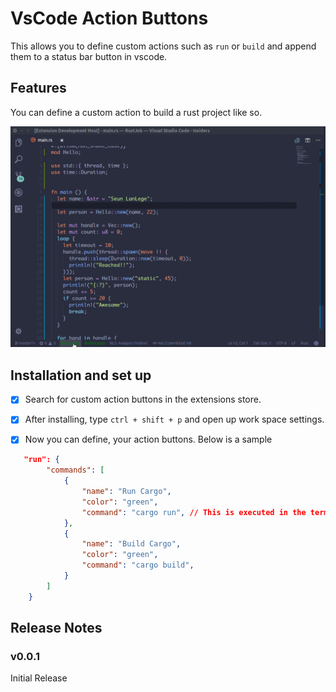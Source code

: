 # VsCode Action Buttons

This allows you to define custom actions such as `run` or `build` and append them to a status bar button in vscode.

## Features

You can define a custom action to build a rust project like so.

![](action.gif)


## Installation and set up

 - [x]  Search for custom action buttons in the extensions store.

 - [x] After installing, type `ctrl + shift + p` and open up work space settings.

 - [x] Now you can define, your action buttons. Below is a sample

 ```json
 	"run": {
		 "commands": [
			 {
				 "name": "Run Cargo",
				 "color": "green",
				 "command": "cargo run", // This is executed in the terminal
			 },
			 {
				 "name": "Build Cargo",
				 "color": "green",
				 "command": "cargo build",
			 }
		 ]
	 }
 ```


## Release Notes


### v0.0.1
  Initial Release
